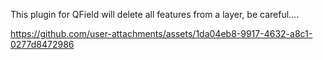This plugin for QField will delete all features from a layer, be careful....

https://github.com/user-attachments/assets/1da04eb8-9917-4632-a8c1-0277d8472986


